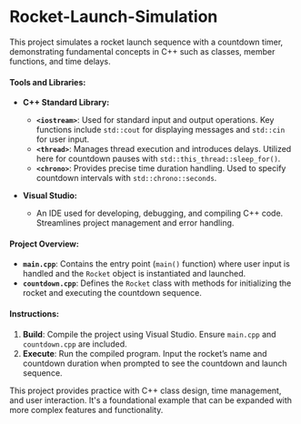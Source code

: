 # Rocket-Launch-Simulation
This project simulates a rocket launch sequence with a countdown timer, demonstrating fundamental concepts in C++ such as classes, member functions, and time delays.

#### Tools and Libraries:

- **C++ Standard Library:**
  - **`<iostream>`**: Used for standard input and output operations. Key functions include `std::cout` for displaying messages and `std::cin` for user input.
  - **`<thread>`**: Manages thread execution and introduces delays. Utilized here for countdown pauses with `std::this_thread::sleep_for()`.
  - **`<chrono>`**: Provides precise time duration handling. Used to specify countdown intervals with `std::chrono::seconds`.

- **Visual Studio:**
  - An IDE used for developing, debugging, and compiling C++ code. Streamlines project management and error handling.

#### Project Overview:

- **`main.cpp`**: Contains the entry point (`main()` function) where user input is handled and the `Rocket` object is instantiated and launched.
- **`countdown.cpp`**: Defines the `Rocket` class with methods for initializing the rocket and executing the countdown sequence.

#### Instructions:

1. **Build**: Compile the project using Visual Studio. Ensure `main.cpp` and `countdown.cpp` are included.
2. **Execute**: Run the compiled program. Input the rocket’s name and countdown duration when prompted to see the countdown and launch sequence.

This project provides practice with C++ class design, time management, and user interaction. It's a foundational example that can be expanded with more complex features and functionality.
